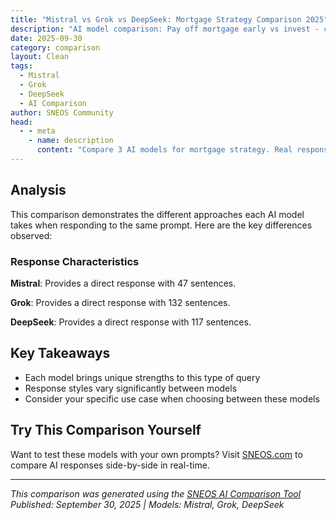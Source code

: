 ```yaml
---
title: "Mistral vs Grok vs DeepSeek: Mortgage Strategy Comparison 2025"
description: "AI model comparison: Pay off mortgage early vs invest - comprehensive financial analysis..."
date: 2025-09-30
category: comparison
layout: Clean
tags:
  - Mistral
  - Grok
  - DeepSeek
  - AI Comparison
author: SNEOS Community
head:
  - - meta
    - name: description
      content: "Compare 3 AI models for mortgage strategy. Real responses from Mistral, Grok, DeepSeek with detailed analysis."
---
```


<ChatComparison
  title="Mistral vs Grok vs DeepSeek: Mortgage Strategy Comparison 2025"
  prompt="Pay off mortgage early vs invest - comprehensive financial analysis"
  :responses='{
    "Mistral": "Deciding whether to pay off your mortgage early or invest your money involves a comprehensive financial analysis that considers various factors. Here\u2019s a step-by-step guide to help you make an informed decision:\n\n### 1. **Interest Rates and Returns**\n   - **Mortgage Interest Rate**: Determine the interest rate on your mortgage. This is the cost of borrowing money for your home.\n   - **Investment Returns**: Estimate the potential return on your investments. This could be from stocks, bonds, mutual funds, or other investment vehicles.\n\n### 2. **Risk Tolerance**\n   - **Risk-Free Rate**: Paying off your mortgage is essentially a risk-free investment because it guarantees a return equal to your mortgage interest rate.\n   - **Investment Risk**: Investing in the stock market or other assets carries risk. You need to assess your risk tolerance and the potential for market volatility.\n\n### 3. **Tax Implications**\n   - **Mortgage Interest Deduction**: In some countries, mortgage interest payments are tax-deductible. This can lower your effective mortgage interest rate.\n   - **Capital Gains Tax**: Consider the tax implications of investment returns, including capital gains tax and dividend tax.\n\n### 4. **Liquidity Needs**\n   - **Emergency Fund**: Ensure you have an emergency fund covering 3-6 months of living expenses before making large payments towards your mortgage or investments.\n   - **Access to Funds**: Paying off your mortgage reduces liquidity, while investing keeps your money more accessible.\n\n### 5. **Financial Goals**\n   - **Short-Term Goals**: If you have short-term financial goals (e.g., buying a car, vacation), you might want to keep your money more liquid.\n   - **Long-Term Goals**: For long-term goals like retirement, investing might be more beneficial.\n\n### 6. **Debt-to-Income Ratio**\n   - **Debt Management**: Paying off your mortgage can improve your debt-to-income ratio, which can be beneficial for future borrowing needs.\n   - **Credit Score**: Paying off your mortgage can positively impact your credit score.\n\n### 7. **Emotional Factors**\n   - **Peace of Mind**: For some, being debt-free provides peace of mind, which can be more valuable than potential investment returns.\n   - **Financial Stress**: Consider the emotional impact of carrying a mortgage versus the stress of market fluctuations.\n\n### 8. **Opportunity Cost**\n   - **Alternative Investments**: Evaluate the opportunity cost of paying off your mortgage early. Could the money be better used elsewhere, such as in a high-yield savings account, retirement fund, or other investments?\n\n### 9. **Market Conditions**\n   - **Economic Outlook**: Consider the current economic conditions and future projections. A strong economy might favor investing, while a weak economy might favor paying off debt.\n\n### 10. **Financial Planning Tools**\n   - **Calculators**: Use financial calculators to compare the long-term impact of paying off your mortgage versus investing.\n   - **Advisors**: Consult with a financial advisor to get personalized advice based on your unique financial situation.\n\n### Example Scenario\nLet\u2019s say you have a $200,000 mortgage at a 4% interest rate and you have $50,000 to either pay towards your mortgage or invest.\n\n- **Paying Off Mortgage**:\n  - You reduce your mortgage principal to $150,000.\n  - You save on interest payments over the life of the loan.\n  - You improve your debt-to-income ratio and credit score.\n\n- **Investing**:\n  - You invest $50,000 in a diversified portfolio with an expected annual return of 7%.\n  - Over 10 years, assuming a 7% return, your investment could grow to approximately $98,357.\n  - You maintain liquidity and potential for higher returns, but with market risk.\n\n### Conclusion\nThe decision to pay off your mortgage early or invest depends on your personal financial situation, risk tolerance, and long-term goals. It\u2019s crucial to weigh the benefits and drawbacks of each option carefully. Consulting with a financial advisor can provide additional insights and help you make the best decision for your financial future.",
    "Grok": "Deciding whether to pay off a mortgage early or invest the money instead is a common financial dilemma. Both options have pros and cons, and the best choice depends on factors like your financial goals, risk tolerance, and market conditions. Below is a comprehensive financial analysis to help you weigh the trade-offs.\n\n---\n\n### Key Factors to Consider\n1. **Mortgage Interest Rate vs. Investment Returns**\n   - Compare the interest rate on your mortgage to the expected rate of return on your investments. \n   - If the after-tax mortgage interest rate is lower than the expected after-tax return on investments, investing may be more financially beneficial in the long run.\n   - Example: If your mortgage rate is 3.5% and you can earn 7% annually in the stock market (after taxes), investing may yield a higher net return.\n\n2. **Tax Implications**\n   - Mortgage interest is often tax-deductible in many countries (e.g., in the U.S., up to certain limits). Paying off your mortgage early could reduce or eliminate this deduction, increasing your taxable income.\n   - Investment returns may be subject to capital gains taxes, dividends taxes, or other taxes, depending on the type of investment and account (e.g., taxable vs. tax-advantaged accounts like IRAs).\n\n3. **Risk Tolerance and Market Volatility**\n   - Paying off a mortgage early provides a guaranteed return equal to the mortgage interest rate (e.g., saving 3.5% in interest by paying off a 3.5% mortgage).\n   - Investing involves risk, as returns are not guaranteed. Market downturns could result in losses, especially in the short term.\n\n4. **Liquidity Needs**\n   - Paying off a mortgage ties up your money in an illiquid asset (your home). If you need cash for an emergency or opportunity, you may have to borrow against your home or sell it.\n   - Investments (especially in liquid assets like stocks or bonds) can be accessed more easily, though they may lose value during market downturns.\n\n5. **Opportunity Cost**\n   - Money used to pay off a mortgage early cannot be used for other purposes, such as investing, starting a business, or funding education. You must consider the potential growth of those alternative uses.\n   - Investing allows your money to potentially grow over time through compound interest, but it comes with uncertainty.\n\n6. **Psychological and Emotional Factors**\n   - Paying off a mortgage early can provide peace of mind, financial security, and freedom from debt.\n   - Investing may cause stress if markets are volatile, but it could also be rewarding if returns are high.\n\n7. **Time Horizon**\n   - If you have a long time horizon (e.g., 10\u201330 years), investing may be more advantageous due to the power of compounding.\n   - If your time horizon is short (e.g., nearing retirement), paying off the mortgage might reduce financial stress and provide stability.\n\n8. **Inflation and Currency Devaluation**\n   - With inflation, the real value of fixed mortgage payments decreases over time. Keeping a low-interest mortgage and investing may be beneficial as the \u0022real\u0022 cost of the debt shrinks.\n   - If deflation occurs (though rare), the real value of debt increases, making early payoff more attractive.\n\n---\n\n### Quantitative Analysis\nLet\u2019s run a hypothetical scenario to compare the financial outcomes of paying off a mortgage early versus investing. \n\n#### Assumptions:\n- Mortgage: $300,000 at 3.5% interest, 30-year fixed rate.\n- Monthly Payment: ~$1,347.\n- Extra Payment: You have $50,000 to either pay down the mortgage or invest.\n- Investment Return: Expected 7% annual return (e.g., stock market average).\n- Time Horizon: 15 years (midpoint of mortgage term).\n- Tax Rate: 25% (for simplicity; adjust based on your situation).\n- Mortgage Interest Deduction: Considered in after-tax cost of mortgage.\n\n#### Option 1: Pay Down Mortgage Early\n- **Impact on Mortgage:**\n  - A $50,000 lump-sum payment reduces the principal, shortening the loan term and saving on interest.\n  - Using a mortgage calculator, this payment could save ~$61,000 in interest over the life of the loan and reduce the term by ~6 years (depending on whether extra payments are applied to principal).\n  - Effective return: 3.5% (the mortgage rate) guaranteed, tax-adjusted to ~2.625% if you lose the interest deduction (3.5% * (1 - 0.25 tax rate)).\n\n- **Net Worth Impact:**\n  - After 15 years, your mortgage balance would be lower, and your home equity would increase by $50,000 \u002B interest savings.\n  - No investment growth since the money was used for the mortgage.\n  - Total benefit: Interest savings of ~$61,000 (spread over the remaining term).\n\n#### Option 2: Invest the $50,000\n- **Impact on Investment:**\n  - Investing $50,000 at 7% annual return for 15 years grows to ~$137,950 (pre-tax).\n  - After 25% tax on gains (~$22,487), the net value is ~$115,463.\n  - This assumes no additional contributions or withdrawals during the period.\n\n- **Impact on Mortgage:**\n  - The mortgage remains unchanged, and you continue paying $1,347/month.\n  - Total interest paid over 15 years remains higher compared to Option 1.\n\n- **Net Worth Impact:**\n  - After 15 years, your investment grows to ~$115,463 (net of taxes).\n  - Your mortgage balance is higher than in Option 1, and you\u2019ve paid more interest.\n  - Net benefit: Investment growth minus additional mortgage interest paid.\n\n#### Comparison After 15 Years:\n- **Pay Down Mortgage (Option 1):**\n  - Interest savings: ~$61,000.\n  - No investment growth.\n  - Net worth increase tied to home equity and interest savings.\n\n- **Invest (Option 2):**\n  - Investment growth: ~$115,463 (net of taxes).\n  - Additional mortgage interest paid (vs. Option 1): ~$61,000.\n  - Net worth increase: ~$54,463 ($115,463 - $61,000), assuming no other factors.\n\n**Winner (in this scenario):** Investing, as the net worth increase ($54,463) from investing at 7% exceeds the interest savings from paying down the mortgage early. However, this depends on achieving the 7% return consistently, which is not guaranteed.\n\n---\n\n### Sensitivity Analysis\nThe above result is sensitive to changes in key variables:\n1. **Mortgage Rate Higher than Investment Return:**\n   - If your mortgage rate is 6% and investment return is 5%, paying off the mortgage early provides a better guaranteed return.\n2. **Investment Returns Lower or Negative:**\n   - If markets underperform (e.g., 3% return or losses), paying off the mortgage is the safer and more lucrative option.\n3. **Time Horizon Shorter:**\n   - If the time horizon is 5 years instead of 15, the investment growth is much lower ($50,000 at 7% for 5 years = ~$70,138 pre-tax), making mortgage payoff more attractive due to reduced compounding.\n4. **Tax Deduction Loss:**\n   - If the mortgage interest deduction is significant for you, paying off early might slightly reduce the benefit of early payoff due to higher taxable income.\n\n---\n\n### Pros and Cons Summary\n\n#### Paying Off Mortgage Early\n- **Pros:**\n  - Guaranteed return (equal to mortgage rate).\n  - Reduces debt and financial obligations.\n  - Increases home equity faster.\n  - Peace of mind from being debt-free.\n- **Cons:**\n  - Ties up money in an illiquid asset (home).\n  - Forgoes potential higher returns from investing.\n  - May lose mortgage interest tax deduction.\n  - Opportunity cost of other uses for the money.\n\n#### Investing\n- **Pros:**\n  - Potential for higher returns through compounding.\n  - Maintains liquidity (access to funds if needed).\n  - Keeps mortgage interest tax deduction (if applicable).\n  - Inflation can reduce the real cost of mortgage debt.\n- **Cons:**\n  - Investment returns are not guaranteed (market risk).\n  - Requires discipline to avoid withdrawing funds.\n  - May pay more interest on mortgage over time.\n  - Tax implications on investment gains.\n\n---\n\n### Practical Recommendations\n1. **Compare Rates:**\n   - If your mortgage rate (after-tax) is significantly lower than the expected investment return (after-tax), lean toward investing. Historically, the stock market has returned ~7\u201310% annually before inflation, while mortgage rates are often below 5%.\n   - If rates are close or the mortgage rate is higher, paying off the mortgage may be safer.\n\n2. **Hybrid Approach:**\n   - Consider a middle ground: Make extra mortgage payments to reduce interest costs while also investing a portion of your funds for growth.\n   - Example: Split the $50,000 into $25,000 for mortgage payoff and $25,000 for investments.\n\n3. **Emergency Fund First:**\n   - Before either option, ensure you have an emergency fund (3\u20136 months of expenses) to avoid liquidity issues.\n\n4. **Debt-to-Income Ratio and Other Debts:**\n   - If you have high-interest debt (e.g., credit cards at 15%), prioritize paying that off before addressing a low-rate mortgage or investing.\n   - If your mortgage payment is a large portion of your income, paying it down may improve financial stability.\n\n5. **Retirement and Age Considerations:**\n   - If you\u2019re young, investing may be better due to a longer time horizon for compounding.\n   - If nearing retirement, paying off the mortgage can reduce fixed expenses and provide security.\n\n6. **Risk Tolerance:**\n   - If you\u2019re risk-averse or value peace of mind,",
    "DeepSeek": "Of course. This is one of the most fundamental and debated personal finance questions. The right answer is deeply personal and depends on your financial psychology, goals, and specific numbers.\n\nHere is a comprehensive financial analysis to help you decide between paying off your mortgage early and investing the extra money.\n\n### Executive Summary: The Core Conflict\n\n*   **The Mathematical Answer:** Historically, investing in a diversified portfolio (like a broad stock market index fund) has, on average, provided a higher after-tax return than the interest rate on a typical mortgage. Therefore, mathematically, you are likely to build more wealth by investing.\n*   **The Psychological/Behavioral Answer:** The guaranteed, risk-free return from paying down your mortgage provides immense peace of mind, reduces monthly obligations, and increases financial flexibility. This \u0022return\u0022 is not quantifiable but is incredibly valuable to many.\n\nLet\u0027s break down the analysis in detail.\n\n---\n\n### Part 1: The Case for Investing the Extra Money\n\nThis argument rests on the power of the **\u0022risk premium\u0022** \u2013 the extra return you expect for taking on investment risk.\n\n**1. The Spread: Your Mortgage Rate vs. Your Expected Investment Return**\n\n*   **The Calculation:** Compare your mortgage interest rate to the long-term average return of your chosen investment.\n    *   *Example:* Your mortgage rate is **4%**. The historical average annual return of the S\u0026P 500 is roughly **9-10%** (nominal, before inflation).\n    *   **The Spread:** 10% - 4% = **6% potential profit**.\n\n*   **The Power of Compounding:** Over a long period, this difference is monumental.\n    *   **Scenario:** You have an extra **$500 per month**.\n    *   **Option A (Pay Mortgage):** You save 4% interest. Once the mortgage is paid, you then invest the *entire* former mortgage payment. The total interest saved is significant.\n    *   **Option B (Invest from Day 1):** You invest that $500/month for 30 years, earning an average of 8% (a conservative estimate after fees and taxes). The compounding effect over the full period is massive.\n\n    A financial calculator shows that **$500/month at 8% for 30 years grows to ~$745,000.** The final years of growth far outpace the interest you saved by paying the mortgage early.\n\n**2. Liquidity and Accessibility**\n\n*   Money sent to your mortgage is **illiquid**. You cannot get it back without selling the house or taking out a new loan (HELOC or cash-out refinance), which can be costly and time-consuming.\n*   Money in a brokerage or retirement account is **liquid**. In an emergency or for a major opportunity, you can access these funds (with potential tax consequences for retirement accounts).\n\n**3. Inflation is Your Friend as a Borrower**\n\n*   A fixed-rate mortgage is a rare instance where your debt becomes \u0022cheaper\u0022 over time due to inflation. You are paying back the bank with dollars that are less valuable than the ones you borrowed.\n*   By investing, you put assets that typically appreciate with or ahead of inflation (like stocks) against a liability (your mortgage) that is fixed in nominal terms.\n\n**4. Tax Advantages of Investing**\n\n*   **Tax-Advantaged Accounts:** If you are not already maxing out your 401(k) and IRA, the tax deduction (Traditional) or tax-free growth (Roth) can provide a return boost that easily outstrips your mortgage rate.\n*   **Mortgage Interest Deduction:** For some, mortgage interest is tax-deductible, but this is less impactful after the 2017 tax law, which significantly increased the standard deduction. For most homeowners, it no longer makes sense to itemize, effectively making your *after-tax* mortgage rate the same as your stated rate.\n\n---\n\n### Part 2: The Case for Paying Off Your Mortgage Early\n\nThis argument rests on the value of a **guaranteed, risk-free return** and financial peace.\n\n**1. The Guaranteed, Risk-Free Return**\n\n*   Paying down a 4% mortgage gives you a **guaranteed, risk-free, after-tax return of 4%.** This is an exceptional offer in the financial world.\n*   To get a similar *guaranteed* return elsewhere, you\u0027d have to look at US Treasuries, which currently yield less than 4% and are fully taxable.\n*   **Comparison:** Would you rather have a *guaranteed* 4% return or a *potential* 8% return that could also be -20% in a bad year? For risk-averse individuals, the guarantee wins.\n\n**2. Debt Reduction and Psychological Freedom**\n\n*   Being completely debt-free, especially with your home, provides an unparalleled sense of security and reduces financial stress. This is not a mathematical factor, but a powerful behavioral one.\n*   It simplifies your life. One less bill to pay, one less major obligation. This is often described as \u0022buying a good night\u0027s sleep.\u0022\n\n**3. Reduced Monthly Fixed Expenses**\n\n*   Once the mortgage is gone, your required monthly income to cover essentials drops significantly. This provides tremendous flexibility:\n    *   It can allow you to take a lower-paying, more fulfilling job.\n    *   It provides a stronger safety net in case of job loss or economic downturn.\n    *   It enables you to pursue other goals like early retirement, starting a business, or helping family.\n\n**4. Sequence of Returns Risk**\n\n*   This is a crucial but often overlooked risk for those nearing retirement.\n*   If you invest instead of paying down your mortgage and a major market crash happens right as you retire, you could be forced to sell investments at a loss to cover living expenses (including your mortgage payment).\n*   An owned-home provides a stable housing cost base (just taxes and insurance), making your retirement portfolio more resilient to market volatility.\n\n---\n\n### Part 3: Key Factors to Analyze for Your Personal Decision\n\n**1. Your Mortgage Interest Rate**\n*   **\u003E6%:** Strongly consider paying it off early. The guaranteed return is high.\n*   **4% - 6%:** This is the \u0022gray area.\u0022 The decision hinges heavily on your risk tolerance and investment horizon.\n*   **\u003C4%:** The mathematical argument for investing is very strong. You have a historically cheap loan.\n\n**2. Your Investment Time Horizon**\n*   **Long Horizon (20\u002B years):** Investing is more favorable. The stock market\u0027s long-term upward trend has time to overcome short-term volatility.\n*   **Short Horizon (\u003C10 years):** Paying off the mortgage is more attractive. The guaranteed return is more valuable when you don\u0027t have time to recover from a market downturn.\n\n**3. Your Risk Tolerance**\n*   Are you comfortable seeing your investment portfolio drop 30% in a year, knowing it\u0027s for the long term? If not, the peace of mind from a paid-off house may be worth more to you than potential gains.\n\n**4. Are You Maxing Out Tax-Advantaged Accounts?**\n*   **If No:** This is a critical first step. Prioritize contributing enough to your 401(k) to get any employer match, then max out an IRA before considering extra mortgage payments. The tax benefits are too good to pass up.\n\n**5. The Rest of Your Financial Picture**\nYou should only consider this debate if you have:\n*   A solid emergency fund (3-6 months of expenses).\n*   No high-interest debt (credit cards, personal loans). Pay these off first, without question.\n*   Adequate insurance (health, disability, life, homeowners).\n\n---\n\n### A Practical Hybrid Strategy\n\nYou don\u0027t have to choose one exclusively. A hybrid approach can be the best of both worlds.\n\n1.  **Refinance to a Lower Rate (if possible):** Lock in a lower payment, then invest the monthly savings.\n2.  **The 50/50 Split:** Direct half of your extra money to the mortgage and half to your investment account. This satisfies both the mathematical and psychological urges.\n3.  **The \u0022One-and-Done\u0022 Approach:** Focus all extra funds on paying off the mortgage aggressively. Once it\u0027s paid off, redirect the *entire* former mortgage payment into investments. This method captures the peace of mind first, then leverages the resulting cash flow for powerful wealth building.\n\n### Decision-Making Framework\n\nAsk yourself these questions:\n\n1.  **What is my mortgage rate?** (If high, pay it down. If very low, invest.)\n2.  **Am I a nervous investor?** (If yes, pay down the mortgage for peace of mind.)\n3.  **How long until I want to retire?** (If \u003C10 years, reducing fixed expenses via a paid-off home is powerful.)\n4.  **Am I already saving 15%\u002B of my income for retirement?** (If no, invest first.)\n5.  **What is my marginal tax rate and do I itemize?** (This fine-tunes the after-tax comparison, but is usually a secondary factor.)\n\n**Final Verdict:**\n\nThere is no single \u0022correct\u0022 answer. For a young, aggressive investor with a 30-year, 3% mortgage, investing is the clear winner. For a risk-averse person in their 50s with a 5% mortgage and a secure job, paying off the house may be the best path to a stress-free retirement.\n\nThe most important step is to make a conscious, informed decision rather than letting the extra money disappear into lifestyle inflation. Both paths, if followed with discipline, lead to financial success."
  }'
  published-date="11:24"
/>

## Analysis

This comparison demonstrates the different approaches each AI model takes when responding to the same prompt. Here are the key differences observed:

### Response Characteristics

**Mistral**: Provides a direct response with 47 sentences. 

**Grok**: Provides a direct response with 132 sentences. 

**DeepSeek**: Provides a direct response with 117 sentences. 

## Key Takeaways

- Each model brings unique strengths to this type of query
- Response styles vary significantly between models
- Consider your specific use case when choosing between these models

## Try This Comparison Yourself

Want to test these models with your own prompts? Visit [SNEOS.com](https://sneos.com) to compare AI responses side-by-side in real-time.

---

*This comparison was generated using the [SNEOS AI Comparison Tool](https://sneos.com)*
*Published: September 30, 2025 | Models: Mistral, Grok, DeepSeek*
